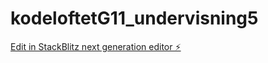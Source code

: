 # kodeloftetG11_undervisning5

[Edit in StackBlitz next generation editor ⚡️](https://stackblitz.com/~/github.com/JulieKodehode/kodeloftetG11_undervisning5)